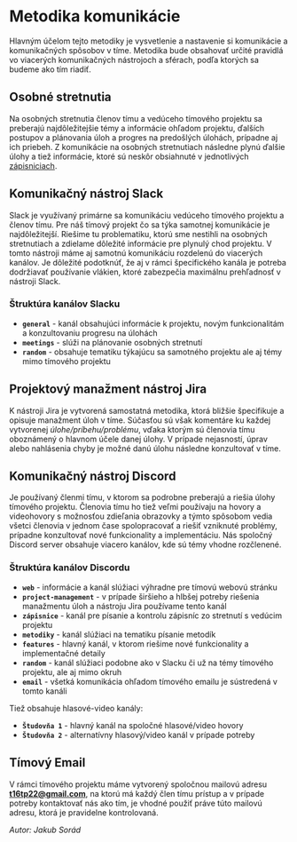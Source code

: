 # Metodika komunikácie

Hlavným účelom tejto metodiky je vysvetlenie a nastavenie si komunikácie a komunikačných spôsobov v tíme. Metodika bude obsahovať určité pravidlá vo viacerých komunikačných nástrojoch a sférach, podľa ktorých sa budeme ako tím riadiť.

## Osobné stretnutia

Na osobných stretnutia členov tímu a vedúceho tímového projektu sa preberajú najdôležitejšie témy a informácie ohľadom projektu, ďalších postupov a plánovania úloh a progres na predošlých úlohách, prípadne aj ich priebeh. Z komunikácie na osobných stretnutiach následne plynú ďalšie úlohy a tiež informácie, ktoré sú neskôr obsiahnuté v jednotlivých [zápisniciach](https://darling-syrniki-62d1b5.netlify.app/docs/category/z%C3%A1pisnice).

## Komunikačný nástroj Slack

Slack je využívaný primárne sa komunikáciu vedúceho tímového projektu a členov tímu. Pre náš tímový projekt čo sa týka samotnej komunikácie je najdôležitejší. Riešime tu problematiku, ktorú sme nestihli na osobných stretnutiach a zdielame dôležité informácie pre plynulý chod projektu. V tomto nástroji máme aj samotnú komunikáciu rozdelenú do viacerých kanálov. Je dôležité podotknúť, že aj v rámci špecifického kanála je potreba dodržiavať používanie vlákien, ktoré zabezpečia maximálnu prehľadnosť v nástroji Slack. 

### Štruktúra kanálov Slacku

- **`general`** - kanál obsahujúci informácie k projektu, novým funkcionalitám a konzultovaniu progresu na úlohách
- **`meetings`** - slúži na plánovanie osobných stretnutí
- **`random`** - obsahuje tematiku týkajúcu sa samotného projektu ale aj témy mimo tímového projektu

## Projektový manažment nástroj Jira

K nástroji Jira je vytvorená samostatná metodika, ktorá bližšie špecifikuje a opisuje manažment úloh v tíme. Súčasťou sú však komentáre ku každej vytvorenej *úlohe/príbehu/problému*, vďaka ktorým sú členovia tímu oboznámený o hlavnom účele danej úlohy. V prípade nejasností, úprav alebo nahlásenia chyby je možné danú úlohu následne konzultovať v tíme.

## Komunikačný nástroj Discord

Je používaný členmi tímu, v ktorom sa podrobne preberajú a riešia úlohy tímového projektu. Členovia tímu ho tiež veľmi používaju na hovory a videohovory s možnosťou zdieľania obrazovky a týmto spôsobom vedia všetci členovia v jednom čase spolopracovať a riešiť vzniknuté problémy, prípadne konzultovať nové funkcionality a implementáciu. Nás spoločný Discord server obsahuje viacero kanálov, kde sú témy vhodne rozčlenené.

### Štruktúra kanálov Discordu

- **`web`** - informácie a kanál slúžiaci výhradne pre tímovú webovú stránku
- **`project-management`** - v prípade širšieho a hlbšej potreby riešenia manažmentu úloh a nástroju Jira používame tento kanál
- **`zápisnice`** - kanál pre písanie a kontrolu zápisníc zo stretnutí s vedúcim projektu
- **`metodiky`** - kanál slúžiaci na tematiku písanie metodík
- **`features`** - hlavný kanál, v ktorom riešime nové funkcionality a implementačné detaily
- **`random`** - kanál slúžiaci podobne ako v Slacku či už na témy tímového projektu, ale aj mimo okruh
- **`email`** - všetká komunikácia ohľadom tímového emailu je sústredená v tomto kanáli

Tiež obsahuje hlasové-video kanály:
- **`Študovňa 1`** - hlavný kanál na spoločné hlasové/video hovory
- **`Študovňa 2`** - alternatívny hlasový/video kanál v prípade potreby


## Tímový Email

V rámci tímového projektu máme vytvorený spoločnou mailovú adresu **t16tp22@gmail.com**, na ktorú má každý člen tímu prístup a v prípade potreby kontaktovať nás ako tím, je vhodné použiť práve túto mailovú adresu, ktorá je pravidelne kontrolovaná.

*Autor: Jakub Sorád*




